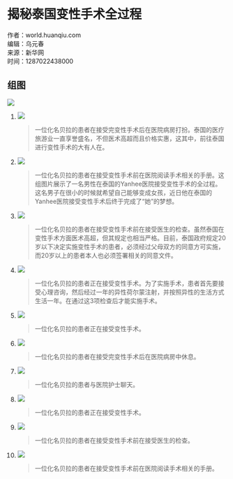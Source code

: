 # 揭秘泰国变性手术全过程

作者：world.huanqiu.com  
编辑：乌元春  
来源：新华网  
时间：1287022438000  

## 组图

![](https://rs2.huanqiucdn.cn/huanqiu/image/www/common/200.jpg)

1. ![](https://himg2.huanqiucdn.cn/attachment2010/101014/6f8c914126.jpg?imageView2/2/w/1260)
   > 一位化名贝拉的患者在接受完变性手术后在医院病房打扮。泰国的医疗旅游业一直享誉盛名，不但医术高超而且价格实惠，这其中，前往泰国进行变性手术的大有人在。

2. ![](https://himg2.huanqiucdn.cn/attachment2010/101014/00e109d0e3.jpg?imageView2/2/w/1260)
   > 一位化名贝拉的患者在接受变性手术前在医院阅读手术相关的手册。这组图片展示了一名男性在泰国的Yanhee医院接受变性手术的全过程。这名男子在很小的时候就希望自己能够变成女孩，近日他在泰国的Yanhee医院接受变性手术后终于完成了“她”的梦想。

3. ![](https://himg2.huanqiucdn.cn/attachment2010/101014/0cababd87c.jpg?imageView2/2/w/1260)
   > 一位化名贝拉的患者在接受变性手术前在接受医生的检查。虽然泰国在变性手术方面医术高超，但其规定也相当严格。目前，泰国政府规定20岁以下决定实施变性手术的患者，必须经过父母双方的同意方可实施，而20岁以上的患者本人也必须签署相关的同意文件。

4. ![](https://himg2.huanqiucdn.cn/attachment2010/101014/fcfcfc2d18.jpg?imageView2/2/w/1260)
   > 一位化名贝拉的患者正在接受变性手术。为了实施手术，患者首先要接受心理咨询，然后经过一年的异性荷尔蒙注射，并按照异性的生活方式生活一年。在通过这3项检查后才能实施手术。

5. ![](https://himg2.huanqiucdn.cn/attachment2010/101014/982bda8f39.jpg?imageView2/2/w/1260)
   > 一位化名贝拉的患者正在接受变性手术。

6. ![](https://himg2.huanqiucdn.cn/attachment2010/101014/c3cd871303.jpg?imageView2/2/w/1260)
   > 一位化名贝拉的患者在接受完变性手术后在医院病房中休息。

7. ![](https://himg2.huanqiucdn.cn/attachment2010/101014/e840d63a97.jpg?imageView2/2/w/1260)
   > 一位化名贝拉的患者与医院护士聊天。

8. ![](https://himg2.huanqiucdn.cn/attachment2010/101014/1cebac9880.jpg?imageView2/2/w/1260)
   > 一位化名贝拉的患者正在接受变性手术。

9. ![](https://himg2.huanqiucdn.cn/attachment2010/101014/0aac357931.jpg?imageView2/2/w/1260)
   > 一位化名贝拉的患者在接受变性手术前在接受医生的检查。

10. ![](https://himg2.huanqiucdn.cn/attachment2010/101014/1a8ee7832c.jpg?imageView2/2/w/1260)
    > 一位化名贝拉的患者在接受变性手术前在医院阅读手术相关的手册。